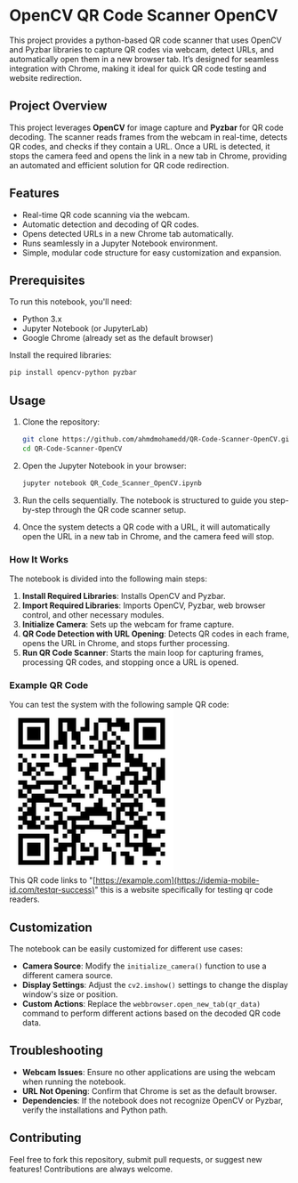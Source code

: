 # OpenCV QR Code Scanner OpenCV

This project provides a python-based QR code scanner that uses OpenCV and Pyzbar libraries to capture QR codes via webcam, detect URLs, and automatically open them in a new browser tab. It’s designed for seamless integration with Chrome, making it ideal for quick QR code testing and website redirection.

## Project Overview

This project leverages **OpenCV** for image capture and **Pyzbar** for QR code decoding. The scanner reads frames from the webcam in real-time, detects QR codes, and checks if they contain a URL. Once a URL is detected, it stops the camera feed and opens the link in a new tab in Chrome, providing an automated and efficient solution for QR code redirection.

## Features

- Real-time QR code scanning via the webcam.
- Automatic detection and decoding of QR codes.
- Opens detected URLs in a new Chrome tab automatically.
- Runs seamlessly in a Jupyter Notebook environment.
- Simple, modular code structure for easy customization and expansion.

## Prerequisites

To run this notebook, you'll need:

- Python 3.x
- Jupyter Notebook (or JupyterLab)
- Google Chrome (already set as the default browser)
  
Install the required libraries:

```bash
pip install opencv-python pyzbar
```

## Usage

1. Clone the repository:

   ```bash
   git clone https://github.com/ahmdmohamedd/QR-Code-Scanner-OpenCV.git
   cd QR-Code-Scanner-OpenCV
   ```

2. Open the Jupyter Notebook in your browser:

   ```bash
   jupyter notebook QR_Code_Scanner_OpenCV.ipynb
   ```

3. Run the cells sequentially. The notebook is structured to guide you step-by-step through the QR code scanner setup.

4. Once the system detects a QR code with a URL, it will automatically open the URL in a new tab in Chrome, and the camera feed will stop.

### How It Works

The notebook is divided into the following main steps:

1. **Install Required Libraries**: Installs OpenCV and Pyzbar.
2. **Import Required Libraries**: Imports OpenCV, Pyzbar, web browser control, and other necessary modules.
3. **Initialize Camera**: Sets up the webcam for frame capture.
4. **QR Code Detection with URL Opening**: Detects QR codes in each frame, opens the URL in Chrome, and stops further processing.
5. **Run QR Code Scanner**: Starts the main loop for capturing frames, processing QR codes, and stopping once a URL is opened.

### Example QR Code

You can test the system with the following sample QR code:
![QR Code Example](./test_qr_code.png)  
This QR code links to "[https://example.com](https://idemia-mobile-id.com/testqr-success)" this is a website specifically for testing qr code readers.

## Customization

The notebook can be easily customized for different use cases:

- **Camera Source**: Modify the `initialize_camera()` function to use a different camera source.
- **Display Settings**: Adjust the `cv2.imshow()` settings to change the display window's size or position.
- **Custom Actions**: Replace the `webbrowser.open_new_tab(qr_data)` command to perform different actions based on the decoded QR code data.

## Troubleshooting

- **Webcam Issues**: Ensure no other applications are using the webcam when running the notebook.
- **URL Not Opening**: Confirm that Chrome is set as the default browser.
- **Dependencies**: If the notebook does not recognize OpenCV or Pyzbar, verify the installations and Python path.

## Contributing

Feel free to fork this repository, submit pull requests, or suggest new features! Contributions are always welcome.
